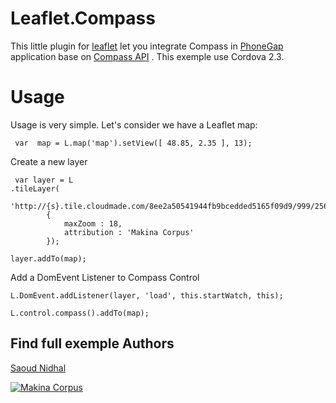 Leaflet.Compass
===================

This little plugin for <a href="http://leafletjs.com/">leaflet</a> let you integrate Compass in <a href="http://phonegap.com/">PhoneGap</a> application base on <a href="http://docs.phonegap.com/en/2.3.0/cordova_compass_compass.md.html#Compass">Compass API</a> .
This exemple use Cordova 2.3.


Usage
===================
Usage is very simple. Let's consider we have a Leaflet map:

 
```
 var  map = L.map('map').setView([ 48.85, 2.35 ], 13);

```
Create a new layer
```
 var layer = L
.tileLayer(
		'http://{s}.tile.cloudmade.com/8ee2a50541944fb9bcedded5165f09d9/999/256/{z}/{x}/{y}.png',
		{
			maxZoom : 18,
			attribution : 'Makina Corpus'
		});
		
layer.addTo(map);

```

Add a DomEvent Listener to Compass Control 

```
L.DomEvent.addListener(layer, 'load', this.startWatch, this);

L.control.compass().addTo(map);

```
Find full exemple
Authors
-------

[Saoud Nidhal](https://github.com/NidhalSNSdev/)

[![Makina Corpus](http://depot.makina-corpus.org/public/logo.gif)](http://makinacorpus.com)
